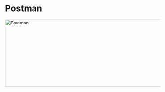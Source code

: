 # Postman
<div>
<img src="https://learndirectus.com/content/images/size/w2000/2022/03/postman.png" title="Postman"  alt="Postman" width="800" height="220"/>&nbsp;
</div>




